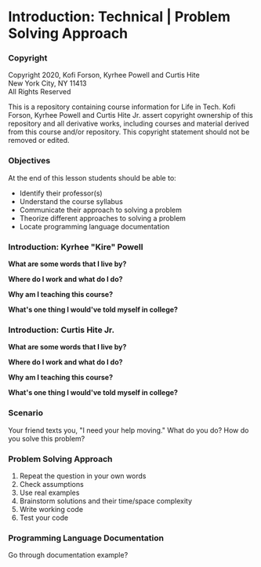 # Introduction: Technical | Problem Solving Approach


### Copyright
Copyright 2020, Kofi Forson, Kyrhee Powell and Curtis Hite \
New York City, NY 11413 \
All Rights Reserved

This is a repository containing course information for Life in Tech. Kofi Forson, Kyrhee Powell and Curtis Hite Jr. assert copyright ownership of this repository and all derivative works, including courses and material derived from this course and/or repository. This copyright statement should not be removed or edited.


### Objectives
At the end of this lesson students should be able to: 
- Identify their professor(s)
- Understand the course syllabus
- Communicate their approach to solving a problem
- Theorize different approaches to solving a problem
- Locate programming language documentation


 ### Introduction: Kyrhee "Kire" Powell
 __What are some words that I live by?__


__Where do I work and what do I do?__


__Why am I teaching this course?__


__What's one thing I would've told myself in college?__


 ### Introduction: Curtis Hite Jr.
 __What are some words that I live by?__


__Where do I work and what do I do?__


__Why am I teaching this course?__


__What's one thing I would've told myself in college?__


 ### Scenario
 Your friend texts you, "I need your help moving." What do you do? How do you solve this problem?
 
 ### Problem Solving Approach
 1. Repeat the question in your own words
 2. Check assumptions
 3. Use real examples
 4. Brainstorm solutions and their time/space complexity
 5. Write working code
 6. Test your code


 ### Programming Language Documentation
 Go through documentation example?

   


   
     








